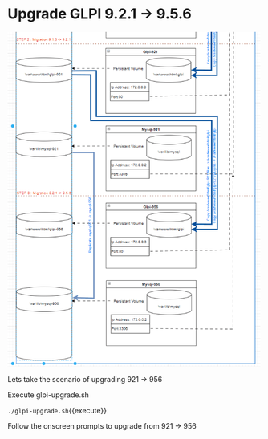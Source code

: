 # Upgrade GLPI 9.2.1 -> 9.5.6
![schema](https://github.com/vijaidjearam/katacoda-scenarios/blob/main/glpi-playground/Assets/images/glpi-921to956.gif?raw=true)

Lets take the scenario of upgrading 921 -> 956

Execute glpi-upgrade.sh 

`./glpi-upgrade.sh`{{execute}}

Follow the onscreen prompts to upgrade from 921 -> 956


